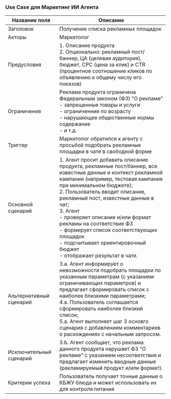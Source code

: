 ### Use Case для Маркетинг ИИ Агента  

| Название поля            | Описание |
|------------------------|-------------|
| Заголовок           | Получение списка рекламных площадок |
| Акторы             | Маркетолог |
| Предусловия        | 1. Описание продукта <br> 2. Опционально: рекламный пост/баннер, ЦА (целевая аудитория), бюджет, CPC (цена за клик) и CTR (процентное соотношение кликов по объявлению к общему числу его показов) |
| Ограничения        | Реклама продукта ограничена Федеральным законом (ФЗ) "О рекламе" <br> - запрещенные товары и услуги <br> -  ограниченние по возрасту <br> - нарушающее общественные нормы содержание <br> - и т.д.|
| Триггер            | Маркетолог обратился к агенту с просьбой подобрать рекламные площадки в чате в свободной форме |
| Основной сценарий  | 1. Агент просит добавить описание продукта, рекламные пост/баннер, все известные данные и контекст рекламной кампании (например, тестовая кампания при минимальном бюджете); <br> 2. Пользователь вводит описание, рекламный пост, известные данные в чат; <br> 3. Агент <br> - проверяет описание и/или формат рекламы на соответствие ФЗ <br> - формирует список соответствующих площадок <br> - подсчитывает ориентировочный бюджет <br> - отображает результат в чате. |
| Альтернативный сценарий | 3.a. Агент информирует о невозможности подобрать площадки по указанным параметрам (с указанием ограничивающих параметров) и предлагает сформировать список с наиболее близкими параметрами; <br> 4.a. Пользователь соглашается сформировать наиболее близкий список; <br> 5.a. Агент выполняет шаг 3 основго сценария с добавлением комментариев о расхождениях с начальным запросом. 
| Исключительный сценарий | 3.b. Агент сообщает, что реклама данного продукта нарушает ФЗ "О рекламе" с указанием несоответствия и предлагает изменить вводные данные (рекламируемый продукт и/или формат). |  
| Критерии успеха    | Пользователь получает точные данные о КБЖУ блюда и может использовать их для контроля питания  |